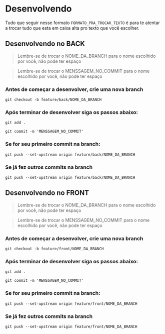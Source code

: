 # Desenvolvendo

Tudo que seguir nesse formato `FORMATO_PRA_TROCAR_TEXTO` é para te atentar a trocar tudo que esta em caixa alta pro texto que você escolher. 


## Desenvolvendo no BACK


> Lembre-se de trocar o NOME_DA_BRANCH para o nome escolhido por você, não pode ter espaço

> Lembre-se de trocar o MENSSAGEM_NO_COMMIT para o nome escolhido por você, não pode ter espaço

### Antes de começar a desenvolver, crie uma nova branch

```
git checkout -b feature/back/NOME_DA_BRANCH
```

### Após terminar de desenvolver siga os passos abaixo:


```
git add .

git commit -m 'MENSSAGEM_NO_COMMIT'

```

### Se for seu primeiro commit na branch:

```
git push --set-upstream origin feature/back/NOME_DA_BRANCH

```

###  Se já fez outros commits na branch

```
git push --set-upstream origin feature/back/NOME_DA_BRANCH

```



## Desenvolvendo no FRONT


> Lembre-se de trocar o NOME_DA_BRANCH para o nome escolhido por você, não pode ter espaço

> Lembre-se de trocar o MENSSAGEM_NO_COMMIT para o nome escolhido por você, não pode ter espaço

### Antes de começar a desenvolver, crie uma nova branch

```
git checkout -b feature/front/NOME_DA_BRANCH
```

### Após terminar de desenvolver siga os passos abaixo:


```
git add .

git commit -m 'MENSSAGEM_NO_COMMIT'

```

### Se for seu primeiro commit na branch:

```
git push --set-upstream origin feature/front/NOME_DA_BRANCH

```

###  Se já fez outros commits na branch

```
git push --set-upstream origin feature/front/NOME_DA_BRANCH

```
